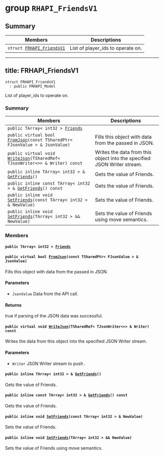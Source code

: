 # group `RHAPI_FriendsV1` <a id="group__RHAPI__FriendsV1"></a>

## Summary

 Members                        | Descriptions                                
--------------------------------|---------------------------------------------
`struct `[`FRHAPI_FriendsV1`](#structFRHAPI__FriendsV1) | List of player_ids to operate on.

---
title: FRHAPI_FriendsV1
---

```
struct FRHAPI_FriendsV1
  : public FRHAPI_Model
```

List of player_ids to operate on.

### Summary

 Members                        | Descriptions                                
--------------------------------|---------------------------------------------
`public TArray< int32 > `[`Friends`](#structFRHAPI__FriendsV1_1aaec651841127d8d894369562ef07845f) | 
`public virtual bool `[`FromJson`](#structFRHAPI__FriendsV1_1a821bf1f3bd525a659567d3ecec0c1701)`(const TSharedPtr< FJsonValue > & JsonValue)` | Fills this object with data from the passed in JSON.
`public virtual void `[`WriteJson`](#structFRHAPI__FriendsV1_1a30dbcdf3e6249656fa0a7248a610f427)`(TSharedRef< TJsonWriter<>> & Writer) const` | Writes the data from this object into the specified JSON Writer stream.
`public inline TArray< int32 > & `[`GetFriends`](#structFRHAPI__FriendsV1_1a3c23848f4395c361cde091e1bc56d7f6)`()` | Gets the value of Friends.
`public inline const TArray< int32 > & `[`GetFriends`](#structFRHAPI__FriendsV1_1a0ec1becb88da49d89a122b5d91c3a172)`() const` | Gets the value of Friends.
`public inline void `[`SetFriends`](#structFRHAPI__FriendsV1_1a45cf64ae52a38bcbd6f82e8ea7bdd6fb)`(const TArray< int32 > & NewValue)` | Sets the value of Friends.
`public inline void `[`SetFriends`](#structFRHAPI__FriendsV1_1abb875f9a2f6d21c8132525edf9ab64b7)`(TArray< int32 > && NewValue)` | Sets the value of Friends using move semantics.

### Members

#### `public TArray< int32 > `[`Friends`](#structFRHAPI__FriendsV1_1aaec651841127d8d894369562ef07845f) <a id="structFRHAPI__FriendsV1_1aaec651841127d8d894369562ef07845f"></a>

#### `public virtual bool `[`FromJson`](#structFRHAPI__FriendsV1_1a821bf1f3bd525a659567d3ecec0c1701)`(const TSharedPtr< FJsonValue > & JsonValue)` <a id="structFRHAPI__FriendsV1_1a821bf1f3bd525a659567d3ecec0c1701"></a>

Fills this object with data from the passed in JSON.

#### Parameters
* `JsonValue` Data from the API call.

#### Returns
true if parsing of the JSON data was successful.

#### `public virtual void `[`WriteJson`](#structFRHAPI__FriendsV1_1a30dbcdf3e6249656fa0a7248a610f427)`(TSharedRef< TJsonWriter<>> & Writer) const` <a id="structFRHAPI__FriendsV1_1a30dbcdf3e6249656fa0a7248a610f427"></a>

Writes the data from this object into the specified JSON Writer stream.

#### Parameters
* `Writer` JSON Writer stream to push .

#### `public inline TArray< int32 > & `[`GetFriends`](#structFRHAPI__FriendsV1_1a3c23848f4395c361cde091e1bc56d7f6)`()` <a id="structFRHAPI__FriendsV1_1a3c23848f4395c361cde091e1bc56d7f6"></a>

Gets the value of Friends.

#### `public inline const TArray< int32 > & `[`GetFriends`](#structFRHAPI__FriendsV1_1a0ec1becb88da49d89a122b5d91c3a172)`() const` <a id="structFRHAPI__FriendsV1_1a0ec1becb88da49d89a122b5d91c3a172"></a>

Gets the value of Friends.

#### `public inline void `[`SetFriends`](#structFRHAPI__FriendsV1_1a45cf64ae52a38bcbd6f82e8ea7bdd6fb)`(const TArray< int32 > & NewValue)` <a id="structFRHAPI__FriendsV1_1a45cf64ae52a38bcbd6f82e8ea7bdd6fb"></a>

Sets the value of Friends.

#### `public inline void `[`SetFriends`](#structFRHAPI__FriendsV1_1abb875f9a2f6d21c8132525edf9ab64b7)`(TArray< int32 > && NewValue)` <a id="structFRHAPI__FriendsV1_1abb875f9a2f6d21c8132525edf9ab64b7"></a>

Sets the value of Friends using move semantics.


